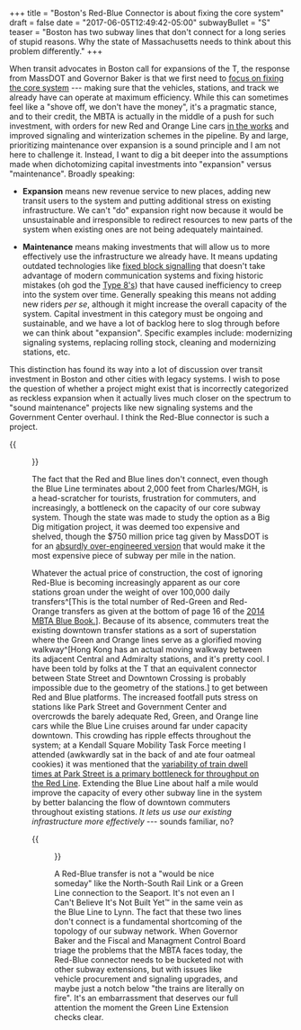 +++
title = "Boston's Red-Blue Connector is about fixing the core system"
draft = false
date = "2017-06-05T12:49:42-05:00"
subwayBullet = "S"
teaser = "Boston has two subway lines that don't connect for a long series of stupid reasons. Why the state of Massachusetts needs to think about this problem differently."
+++


When transit advocates in Boston call for expansions of the T, the response from MassDOT and Governor Baker is that we first need to [focus on fixing the core system](http://www.mass.gov/governor/press-office/press-releases/fy2017/update-on-mbta-reforms-and-winter-resiliency-upgrades.html) --- making sure that the vehicles, stations, and track we already have can operate at maximum efficiency. While this can sometimes feel like a "shove off, we don't have the money", it's a pragmatic stance, and to their credit, the MBTA is actually in the middle of a push for such investment, with orders for new Red and Orange Line cars [in the works](http://www.masslive.com/news/index.ssf/2017/03/take_a_tour_of_the_mock_up_of.html) and improved signaling and winterization schemes in the pipeline. By and large, prioritizing maintenance over expansion is a sound principle and I am not here to challenge it. Instead, I want to dig a bit deeper into the assumptions made when dichotomizing capital investments into "expansion" versus "maintenance". Broadly speaking:

- **Expansion** means new revenue service to new places, adding new transit users to the system and putting additional stress on existing infrastructure. We can't "do" expansion right now because it would be unsustainable and irresponsible to redirect resources to new parts of the system when existing ones are not being adequately maintained.

- **Maintenance** means making investments that will allow us to more effectively use the infrastructure we already have. It means updating outdated technologies like [fixed block signalling](https://en.wikipedia.org/wiki/Railway_signalling#Fixed_block) that doesn't take advantage of modern communication systems and fixing historic mistakes (oh god the [Type 8's](https://en.wikipedia.org/wiki/Green_Line_(MBTA)#/media/File:Longwood_MBTA_station,_Brookline_MA.jpg)) that have caused inefficiency to creep into the system over time. Generally speaking this means not adding new riders *per se*, although it might increase the overall capacity of the system. Capital investment in this category must be ongoing and sustainable, and we have a lot of backlog here to slog through before we can think about "expansion". Specific examples include: modernizing signaling systems, replacing rolling stock, cleaning and modernizing stations, etc.

This distinction has found its way into a lot of discussion over transit investment in Boston and other cities with legacy systems. I wish to pose the question of whether a project might exist that is incorrectly categorized as reckless expansion when it actually lives much closer on the spectrum to "sound maintenance" projects like new signaling systems and the Government Center overhaul. I think the Red-Blue connector is such a project.

{{<figure src="/images/missing-blue-segment.png" caption="The distance between Bowdoin, the Blue Line's current terminus, and the Charles/MGH Red Line station. Let's all stare at this image and collectively will the black segment into existence.">}}

The fact that the Red and Blue lines don't connect, even though the Blue Line terminates about 2,000 feet from Charles/MGH, is a head-scratcher for tourists, frustration for commuters, and increasingly, a bottleneck on the capacity of our core subway system. Though the state was made to study the option as a Big Dig mitigation project, it was deemed too expensive and shelved, though the $750 million price tag given by MassDOT is for an [absurdly over-engineered version](http://amateurplanner.blogspot.com/2016/09/how-massdot-stacks-deck-red-blue-edition_7.html) that would make it the most expensive piece of subway per mile in the nation. 

Whatever the actual price of construction, the cost of ignoring Red-Blue is becoming increasingly apparent as our core stations groan under the weight of over 100,000  daily transfers^[This is the total number of Red-Green and Red-Orange transfers as given at the bottom of page 16 of the [2014 MBTA Blue Book.](http://www.mbta.com/uploadedfiles/documents/2014%20BLUEBOOK%2014th%20Edition(1).pdf)]. Because of its absence, commuters treat the existing downtown transfer stations as a sort of superstation where the Green and Orange lines serve as a glorified moving walkway^[Hong Kong has an actual moving walkway between its adjacent Central and Admiralty stations, and it's pretty cool. I have been told by folks at the T that an equivalent connector between State Street and Downtown Crossing is probably impossible due to the geometry of the stations.] to get between Red and Blue platforms. The increased footfall puts stress on stations like Park Street and Government Center and overcrowds the barely adequate Red, Green, and Orange line cars while the Blue Line cruises around far under capacity downtown. This crowding has ripple effects throughout the system; at a Kendall Square Mobility Task Force meeting I attended (awkwardly sat in the back of and ate four oatmeal cookies) it was mentioned that the [variability of train dwell times at Park Street is a primary bottleneck for throughput on the Red Line](https://www.cambridgema.gov/cdd/projects/transportation/~/media/C7942C92FA4B4551B7DD54B1D831CE5B.ashx). Extending the Blue Line about half a mile would improve the capacity of every other subway line in the system by better balancing the flow of downtown commuters throughout existing stations. *It lets us use our existing infrastructure more effectively* --- sounds familiar, no?

{{<figure src="/images/blue-line-shirt.png" caption="I want this on a shirt, but no one will print it for me because trademarks">}}

A Red-Blue transfer is not a "would be nice someday" like the North-South Rail Link or a Green Line connection to the Seaport. It's not even an I Can't Believe It's Not Built Yet™ in the same vein as the Blue Line to Lynn. The fact that these two lines don't connect is a fundamental shortcoming of the topology of our subway network. When Governor Baker and the Fiscal and Managment Control Board triage the problems that the MBTA faces today, the Red-Blue connector needs to be bucketed not with other subway extensions, but with issues like vehicle procurement and signaling upgrades, and maybe just a notch below "the trains are literally on fire". It's an embarrassment that deserves our full attention the moment the Green Line Extension checks clear.